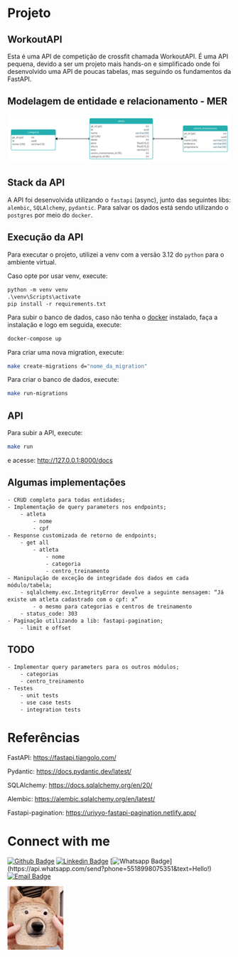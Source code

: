 ﻿# Projeto
## WorkoutAPI

Esta é uma API de competição de crossfit chamada WorkoutAPI. É uma API pequena, devido a ser um projeto mais hands-on e simplificado onde foi desenvolvido uma API de poucas tabelas, mas seguindo os fundamentos da FastAPI.

## Modelagem de entidade e relacionamento - MER
![MER](/mer.jpg "Modelagem de entidade e relacionamento")

## Stack da API

A API foi desenvolvida utilizando o `fastapi` (async), junto das seguintes libs: `alembic`, `SQLAlchemy`, `pydantic`. Para salvar os dados está sendo utilizando o `postgres` por meio do `docker`.

## Execução da API

Para executar o projeto, utilizei a venv com a versão 3.12 do `python` para o ambiente virtual.

Caso opte por usar venv, execute:

```
python -m venv venv
.\venv\Scripts\activate
pip install -r requirements.txt
```

Para subir o banco de dados, caso não tenha o [docker](https://www.docker.com/products/docker-desktop/) instalado, faça a instalação e logo em seguida, execute:

```bash
docker-compose up
```

Para criar uma nova migration, execute:

```bash
make create-migrations d="nome_da_migration"
```

Para criar o banco de dados, execute:

```bash
make run-migrations
```
## API

Para subir a API, execute:
```bash
make run
```
e acesse: http://127.0.0.1:8000/docs

## Algumas implementações
    - CRUD completo para todas entidades;
    - Implementação de query parameters nos endpoints;
        - atleta
            - nome
            - cpf
    - Response customizada de retorno de endpoints;
        - get all
            - atleta
                - nome
                - categoria
                - centro_treinamento
    - Manipulação de exceção de integridade dos dados em cada módulo/tabela;
        - sqlalchemy.exc.IntegrityError devolve a seguinte mensagem: “Já existe um atleta cadastrado com o cpf: x”
            - o mesmo para categorias e centros de treinamento
        - status_code: 303
    - Paginação utilizando a lib: fastapi-pagination;
        - limit e offset

## TODO
    - Implementar query parameters para os outros módulos;
        - categorias
        - centro_treinamento
    - Testes
        - unit tests
        - use case tests
        - integration tests

# Referências

FastAPI: https://fastapi.tiangolo.com/

Pydantic: https://docs.pydantic.dev/latest/

SQLAlchemy: https://docs.sqlalchemy.org/en/20/

Alembic: https://alembic.sqlalchemy.org/en/latest/

Fastapi-pagination: https://uriyyo-fastapi-pagination.netlify.app/


# Connect with me

[![Github Badge](https://img.shields.io/badge/-Github-000?style=flat-square&logo=Github&logoColor=white&link=https://github.com/zawarudobngdev)](https://github.com/zawarudobngdev)
[![Linkedin Badge](https://img.shields.io/badge/-LinkedIn-blue?style=flat-square&logo=Linkedin&logoColor=white&link=https://www.linkedin.com/in/murilo-meranca/)](https://www.linkedin.com/in/murilo-meranca/)
[![Whatsapp Badge](https://img.shields.io/badge/-Whatsapp-4CA143?style=flat-square&labelColor=4CA143&logo=whatsapp&logoColor=white&link=https://api.whatsapp.com/send?phone=5518998075351&text=Hello!)](https://api.whatsapp.com/send?phone=5518998075351&text=Hello!)
[![Email Badge](https://img.shields.io/badge/-Email-c14438?style=flat-square&logo=microsoft-outlook&logoColor=white&link=mailto:murilo.m@hotmail.com)](mailto:murilo.m@hotmail.com)

<img width="25%" height="25%" src="https://github.com/zawarudobngdev/zawarudobngdev/blob/master/dog.png">
